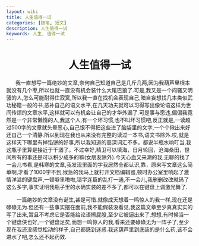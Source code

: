 ```yaml
---
layout: wiki
title: 人生值得一试
categories: [随笔, 短文]
description: 人生值得一试
keywords: 人生, 值得一试
---
```

# <center>人生值得一试</center>

&ensp;&ensp;&ensp;&nbsp;我一直想写一篇绝妙的文章,奈何自己知道自己是几斤几两,因为我葫芦里根本就没有几个枣,所以也就一直没有机会装什么大尾巴狼了.可是,我又是一个闷骚又明骚的人,怎么可能耐得住寂寞,所以我一直在找机会表现自己,暗自妄想找几本类似武功秘籍一般的书,恶补自己的语文水平,在几天功夫就可以习得写出像论语这样为世间传颂的文章水平,这样就可以有机会让自己的才华外漏了.可是事与愿违,偏偏我竟然是一个非常懒惰的人,我这个人,有一个坏习惯,也不叫坏习惯吧,反正就是,一读超过500字的文章就头晕恶心,自己恨不得把这些进了脑袋里的文字,一个个揪出来好还自己一个清静.所以到现在我也从来没有完整的读过一本书,语文书除外.哎,就是这样天下哪里有掉馅饼的好事,所以我知道的高深词汇不多。都说半瓶水响叮当,我这瓶子里算是接近于干涸了。不过幸好,精卫可以填海，日月轮回，沧海桑田，世间所有的事还是可以积少成多的嘛(女朋友除外).今天心血又来潮的我,无聊的找了一会儿书看,是韩寒的文章,我发现里面的字我居然全都认识,靠，原来写文章这么简单啊,才看了1000字不到,猴急的我马上就打开文档编辑器,顿时办公室里响起了激情洋溢的键盘声,一顿噼里啪啦,错字连篇的乱打一通,不一会儿,我删删改改就码了这么多字,事实证明我瓶子里的水确实装的差不多了,都可以在键盘上调激光舞了. 

&ensp;&ensp;&ensp;&ensp;一篇绝妙的文章没有诞生,甚是可惜.就像成天想着一鸣惊人的我一样,现在还是碌碌无为.但还有一些事实摆在面前,我不能假装没看见,我这篇文章至少真真实实的写了出来,暂且不考虑它是否能给论语擦屁股,至少它被逼出来了,想想,有时候当一个键盘侠也好,一个键盘足矣,而想一鸣惊人的我,看来还要碌碌无为一阵子了,至少现在我还没感觉松动的样子,自己都感到迷惑.我这葫芦里到底装的是什么药,该不会进水了吧,怎么还不起药效.